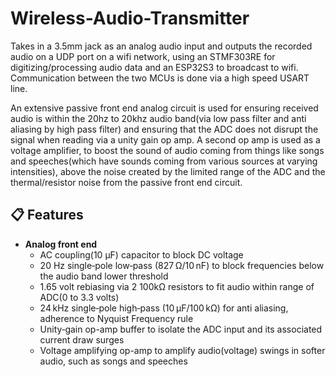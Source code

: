 # Wireless-Audio-Transmitter
Takes in a 3.5mm jack as an analog audio input and outputs the recorded audio on a UDP port on a wifi network, using an STMF303RE for digitizing/processing audio data and an ESP32S3 to broadcast to wifi. Communication between the two MCUs is done via a high speed USART line.

An extensive passive front end analog circuit is used for ensuring received audio is within the 20hz to 20khz audio band(via low pass filter and anti aliasing by high pass filter) and ensuring that the ADC does not disrupt the signal when reading via a unity gain op amp. A second op amp is used as a voltage amplifier, to boost the sound of audio coming from things like songs and speeches(which have sounds coming from various sources at varying intensities), above the noise created by the limited range of the ADC and the thermal/resistor noise from the passive front end circuit.

## 📋 Features

- **Analog front end**
  - AC coupling(10 µF) capacitor to block DC voltage
  - 20 Hz single‑pole low‑pass (827 Ω/10 nF) to block frequencies below the audio band lower threshold 
  - 1.65 volt rebiasing via 2 100kΩ resistors to fit audio within range of ADC(0 to 3.3 volts)
  - 24 kHz single‑pole high‑pass (10 µF/100 kΩ) for anti aliasing, adherence to Nyquist Frequency rule
  - Unity‑gain op-amp buffer to isolate the ADC input and its associated current draw surges
  - Voltage amplifying op-amp to amplify audio(voltage) swings in softer audio, such as songs and speeches
